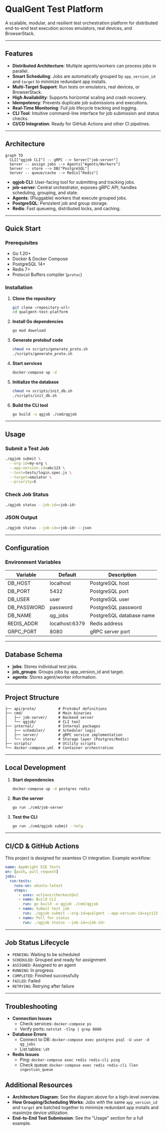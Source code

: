 # QualGent Test Platform

A scalable, modular, and resilient test orchestration platform for distributed end-to-end test execution across emulators, real devices, and BrowserStack.

---

## Features

- **Distributed Architecture**: Multiple agents/workers can process jobs in parallel.
- **Smart Scheduling**: Jobs are automatically grouped by `app_version_id` and `target` to minimize redundant app installs.
- **Multi-Target Support**: Run tests on emulators, real devices, or BrowserStack.
- **High Availability**: Supports horizontal scaling and crash recovery.
- **Idempotency**: Prevents duplicate job submissions and executions.
- **Real-Time Monitoring**: Full job lifecycle tracking and logging.
- **CLI Tool**: Intuitive command-line interface for job submission and status checks.
- **CI/CD Integration**: Ready for GitHub Actions and other CI pipelines.

---

## Architecture

```mermaid
graph TD
  CLI["qgjob CLI"] -- gRPC --> Server["job-server"]
  Server -- assign jobs --> Agents["Agents/Workers"]
  Server -- store --> DB["PostgreSQL"]
  Server -- queue/cache --> Redis["Redis"]
```

- **qgjob CLI**: User-facing tool for submitting and tracking jobs.
- **job-server**: Central orchestrator, exposes gRPC API, handles scheduling, grouping, and state.
- **Agents**: (Pluggable) workers that execute grouped jobs.
- **PostgreSQL**: Persistent job and group storage.
- **Redis**: Fast queueing, distributed locks, and caching.

---

## Quick Start

### Prerequisites

- Go 1.20+
- Docker & Docker Compose
- PostgreSQL 14+
- Redis 7+
- Protocol Buffers compiler (`protoc`)

### Installation

1. **Clone the repository**
   ```bash
   git clone <repository-url>
   cd qualgent-test-platform
   ```

2. **Install Go dependencies**
   ```bash
   go mod download
   ```

3. **Generate protobuf code**
   ```bash
   chmod +x scripts/generate_proto.sh
   ./scripts/generate_proto.sh
   ```

4. **Start services**
   ```bash
   docker-compose up -d
   ```

5. **Initialize the database**
   ```bash
   chmod +x scripts/init_db.sh
   ./scripts/init_db.sh
   ```

6. **Build the CLI tool**
   ```bash
   go build -o qgjob ./cmd/qgjob
   ```

---

## Usage

### Submit a Test Job

```bash
./qgjob submit \
  --org-id=my-org \
  --app-version-id=abc123 \
  --test=tests/login.spec.js \
  --target=emulator \
  --priority=5
```

### Check Job Status

```bash
./qgjob status --job-id=<job-id>
```

### JSON Output

```bash
./qgjob status --job-id=<job-id> --json
```

---

## Configuration

### Environment Variables

| Variable      | Default         | Description                |
|---------------|----------------|----------------------------|
| DB_HOST       | localhost      | PostgreSQL host            |
| DB_PORT       | 5432           | PostgreSQL port            |
| DB_USER       | user           | PostgreSQL user            |
| DB_PASSWORD   | password       | PostgreSQL password        |
| DB_NAME       | qg_jobs        | PostgreSQL database name   |
| REDIS_ADDR    | localhost:6379 | Redis address              |
| GRPC_PORT     | 8080           | gRPC server port           |

---

## Database Schema

- **jobs**: Stores individual test jobs.
- **job_groups**: Groups jobs by app_version_id and target.
- **agents**: Stores agent/worker information.

---

## Project Structure

```
├── api/proto/          # Protobuf definitions
├── cmd/                # Main binaries
│   ├── job-server/     # Backend server
│   └── qgjob/          # CLI tool
├── internal/           # Internal packages
│   ├── scheduler/      # Scheduler logic
│   ├── server/         # gRPC service implementation
│   └── store/          # Storage layer (Postgres/Redis)
├── scripts/            # Utility scripts
└── docker-compose.yml  # Container orchestration
```

---

## Local Development

1. **Start dependencies**
   ```bash
   docker-compose up -d postgres redis
   ```
2. **Run the server**
   ```bash
   go run ./cmd/job-server
   ```
3. **Test the CLI**
   ```bash
   go run ./cmd/qgjob submit --help
   ```

---

## CI/CD & GitHub Actions

This project is designed for seamless CI integration. Example workflow:

```yaml
name: AppWright E2E Tests
on: [push, pull_request]
jobs:
  run-tests:
    runs-on: ubuntu-latest
    steps:
      - uses: actions/checkout@v2
      - name: Build CLI
        run: go build -o qgjob ./cmd/qgjob
      - name: Submit test job
        run: ./qgjob submit --org-id=qualgent --app-version-id=xyz123 --test=tests/onboarding.spec.js
      - name: Poll for status
        run: ./qgjob status --job-id=<job-id>
```

---

## Job Status Lifecycle

- `PENDING`: Waiting to be scheduled
- `SCHEDULED`: Grouped and ready for assignment
- `ASSIGNED`: Assigned to an agent
- `RUNNING`: In progress
- `COMPLETED`: Finished successfully
- `FAILED`: Failed
- `RETRYING`: Retrying after failure

---

## Troubleshooting

- **Connection Issues**
  - Check services: `docker-compose ps`
  - Verify ports: `netstat -tlnp | grep 8080`
- **Database Errors**
  - Connect to DB: `docker-compose exec postgres psql -U user -d qg_jobs`
  - List tables: `\dt`
- **Redis Issues**
  - Ping: `docker-compose exec redis redis-cli ping`
  - Check queue: `docker-compose exec redis redis-cli llen ingestion_queue`

## Additional Resources

- **Architecture Diagram**: See the diagram above for a high-level overview.
- **How Grouping/Scheduling Works**: Jobs with the same `app_version_id` and `target` are batched together to minimize redundant app installs and maximize device utilization.
- **End-to-End Test Submission**: See the "Usage" section for a full example. 